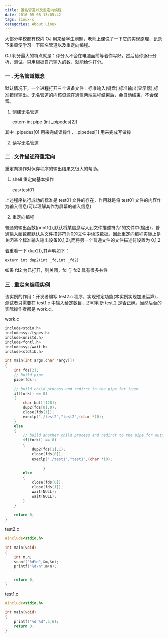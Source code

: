 ```yaml
---
title: 匿名管道以及重定向编程
date: 2016-05-08 13:05:42
tags: linux-c
categories: About Linux
---
```


大部分学校都有校内 OJ 用来给学生刷题，老师上课说了一下它的实现原理，记录下来顺便学习一下匿名管道以及重定向编程。

OJ 判分最大的特点就是：评分人不会在电脑面前等着你写好，然后给你逐行分析，测试。只用根据自己输入的数，就能给你打分。

<!-- more --> 

### 一 . 无名管道概念

默认情况下，一个进程打开三个设备文件：标准输入(键盘),标准输出(显示器),标准错误输出。无名管道的内核资源在通信两端进程结束后，会自动结束，不会保留。

1. 创建无名管道

	extern int pipe (int _pipedes[2])

其中 _pipedes[0] 用来完成读操作，_pipedes[1] 用来完成写做操

2. 读写无名管道

### 二 . 文件描述符重定向

重定向操作对保存程序的输出结果又很大的帮助。

1. shell 重定向基本操作

	cat<test01

上述程序执行成功的标准是 test01 文件的存在，作用就是将 test01 文件的内容作为输入信息(可以理解其作为屏幕的输入信息)

2. 重定向编程

普通的输出函数(printf()),默认将某信息写入到文件描述符为1的文件中(输出)，普通输入函数都默认从文件描述符为0的文件中读取数据。因此重定向编程实际上是关闭某个标准输入输出设备(0,1,2),而将另一个普通文件的文件描述符设置为 0,1,2

着重看一下 dup2(),其声明如下：
	
	extern int dup2(int _fd,int _fd2)

如果 fd2 为已打开，则关闭，fd 与 fd2 具有很多共性

### 三 . 重定向编程实例

该实例的作用：开发者编写 test2.c 程序，实现预定功能(本实例实现加法运算)，测试者只需要在 test1.c 中输入给定数目，即可判断 test.2 是否正确。当然后台的实际操作者都是 work.c。


work.c

``` c
include<stdio.h>
include<sys/types.h>
include<unistd.h>
include<fcntl.h>
include<sys/wait.h>
include<stdlib.h>

int main(int args,char *argv[])
{
	int fds[2];
	// build pipe
	pipe(fds);
	
	// build child process and redirct to the pipe for input
	if(fork() == 0)
	{
		char buff[128];
		dup2(fds[0],0);
		close(fds[1]);
		execlp("./test2","test2",(char *)0);	
	}
	else
	{
		// build another child process and redirct to the pipe for output
		if(fork() == 0)
		{
			dup2(fds[1],1);
			close(fds[0]);
			execlp("./test1","test1",(char *)0);		
			
                 }
		else
		{
			close(fds[0]);
			close(fds[1]);
			wait(NULL);
			wait(NULL);
		}
	}
		
	return 0;
}
```
test2.c

``` c
#include<stdio.h>

int main(void)
{
	int m,n;
	scanf("%d%d",&m,&n);
	printf("%d\n",m+n);


	return 0;
}
```
test1.c

``` c
#include<stdio.h>

int main(void)
{
	printf("%d %d",5,6);
	return 0;
}
```